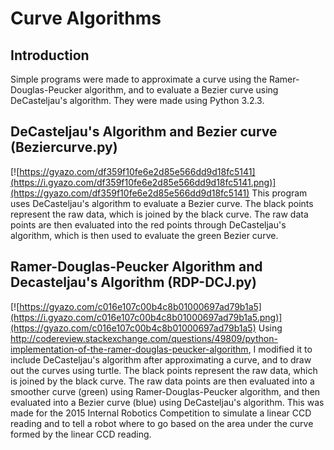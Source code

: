 # Curve Algorithms

## Introduction
Simple programs were made to approximate a curve using the Ramer-Douglas-Peucker algorithm, and to evaluate a Bezier curve using DeCasteljau's algorithm. They were made using Python 3.2.3.

## DeCasteljau's Algorithm and Bezier curve (Beziercurve.py)
[![https://gyazo.com/df359f10fe6e2d85e566dd9d18fc5141](https://i.gyazo.com/df359f10fe6e2d85e566dd9d18fc5141.png)](https://gyazo.com/df359f10fe6e2d85e566dd9d18fc5141)
This program uses DeCasteljau's algorithm to evaluate a Bezier curve. The black points represent the raw data, which is joined by the black curve. The raw data points are then evaluated into the red points through DeCasteljau's algorithm, which is then used to evaluate the green Bezier curve.

## Ramer-Douglas-Peucker Algorithm and Decasteljau's Algorithm (RDP-DCJ.py)
[![https://gyazo.com/c016e107c00b4c8b01000697ad79b1a5](https://i.gyazo.com/c016e107c00b4c8b01000697ad79b1a5.png)](https://gyazo.com/c016e107c00b4c8b01000697ad79b1a5)
Using http://codereview.stackexchange.com/questions/49809/python-implementation-of-the-ramer-douglas-peucker-algorithm, I modified it to include DeCasteljau's algorithm after approximating a curve, and to draw out the curves using turtle. The black points represent the raw data, which is joined by the black curve. The raw data points are then evaluated into a smoother curve (green) using Ramer-Douglas-Peucker algorithm, and then evaluated into a Bezier curve (blue) using DeCasteljau's algorithm. This was made for the 2015 Internal Robotics Competition to simulate a linear CCD reading and to tell a robot where to go based on the area under the curve formed by the linear CCD reading.